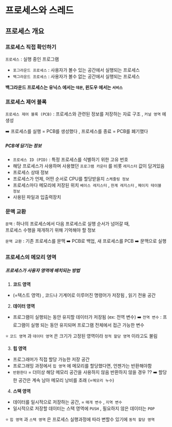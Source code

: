 # 프로세스와 스레드

## 프로세스 개요

### 프로세스 직접 확인하기

`프로세스` : 실행 중인 프로그램

- `포그라운드 프로세스` : 사용자가 볼수 있는 공간에서 실행되는 프로세스
- `백그라운드 프로세스` : 사용자가 볼수 없는 공간에서 실행되는 프로세스

**백그라운드 프로세스는 유닉스 에서는 `데몬`, 윈도우 에서는 `서비스`**

### 프로세스 제어 블록

`프로세스 제어 블록 (PCB)` : 프로세스와 관련된 정보를 저장하는 자료 구조 , `커널 영역` 에 생성

➡️ 프로세스를 실행 = PCB를 생성했다 , 프로세스를 종료 = PCB를 폐기했다

##### PCB에 담기는 정보

- `프로세스 ID (PID)` : 특정 프로세스를 식별하기 위한 고유 번호
- 해당 프로세스가 사용하며 사용했던 `프로그램 카운터` 를 비롯 `레지스터` 값이 담겨있음
- 프로세스 상태 정보
- 프로세스가 언제, 어떤 순서로 CPU를 할당받을지 `스케줄링 정보`
- 프로세스마다 메모리에 저장된 위치 `베이스 레지스터` , `한계 레지스터` , `페이지 테이블 정보`
- 사용된 파일과 입출력장치

### 문맥 교환

`문맥` : 하나의 프로세스에서 다음 프로세스로 실행 순서가 넘어갈 때,<br>
프로세스 수행을 재개하기 위해 기억해야 할 정보

`문맥 교환` : 기존 프로세스를 문맥 ➡️ PCB로 백업, 새 프로세스를 PCB ➡️ 문맥으로 실행

### 프로세스의 메모리 영역

##### 프로세스가 사용자 영역에 배치되는 방법

1. **코드 영역**

- (=텍스트 영역) , 코드나 기계어로 이루어진 명령어가 저장됨 , 읽기 전용 공간

2. **데이터 영역**

- 프로그램이 실행되는 동안 유지할 데이터가 저장됨 (ex: 전역 변수)
  ➡️ `전역 변수` : 프로그램이 실행 되는 동안 유지되며 프로그램 전체에서 접근 가능한 변수

⭐️ `코드 영역` 과 `데이터 영역` 은 크기가 고정된 영역이라 `정적 할당 영역` 이라고도 불림

3. **힙 영역**

- 프로그래머가 직접 할당 가능한 저장 공간
- 프로그래밍 과정에서 `힙 영역` 에 메모리를 할당했다면, 언젠가는 반환해야함
- `반환한다` = 더이상 해당 메모리 공간을 사용하지 않음
  반환하지 않을 경우 ⁇ ➡️ 할당한 공간은 계속 남아 메모리 낭비를 초래 (=`메모리 누수`)

4. **스택 영역**

- 데이터를 일시적으로 저장하는 공간, = `매개 변수` , `지역 변수`
- 일시적으로 저장할 데이터는 스택 영역에 `PUSH` , 필요하지 않은 데이터는 `POP`

⭐️ `힙 영역` 과 `스택 영역` 은 프로세스 실행과정에 따라 변할수 있기에 `동적 할당 영역`
